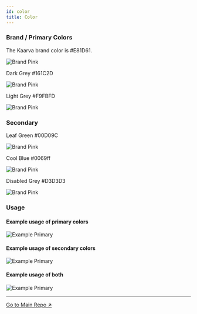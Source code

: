 ```yaml
---
id: color
title: Color
---
```


### Brand / Primary Colors
The Kaarva brand color is #E81D61.  

![Brand Pink](img/color01.png)

Dark Grey #161C2D

![Brand Pink](img/color02.png)

Light Grey #F9FBFD

![Brand Pink](img/color03.png)

### Secondary

Leaf Green #00D09C

![Brand Pink](img/color04.png)

Cool Blue #0069ff

![Brand Pink](img/color05.png)

 Disabled Grey #D3D3D3

![Brand Pink](img/color06.png)


### Usage

#### Example usage of primary colors
![Example Primary](img/color07.png)

#### Example usage of secondary colors
![Example Primary](img/color08.png)

#### Example usage of both
![Example Primary](img/color09.png)

___

[Go to Main Repo ↗](https://drive.google.com/open?id=11KXuPq4HX1llnvEmzUOvAOFbjy5nM95N)

